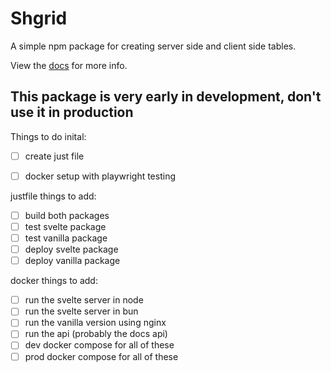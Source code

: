 # Shgrid

A simple npm package for creating server side and client side tables. 

View the [docs](https://github.com/ConnorVoisey/shgrid-docs) for more info.

## This package is very early in development, don't use it in production

Things to do inital:

 - [ ] create just file
 - [ ] docker setup with playwright testing


justfile things to add:

 - [ ] build both packages
 - [ ] test svelte package
 - [ ] test vanilla package
 - [ ] deploy svelte package
 - [ ] deploy vanilla package

 docker things to add:

 - [ ] run the svelte server in node
 - [ ] run the svelte server in bun
 - [ ] run the vanilla version using nginx
 - [ ] run the api (probably the docs api)
 - [ ] dev docker compose for all of these
 - [ ] prod docker compose for all of these
